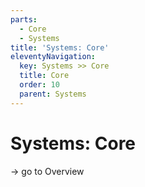 ```yaml
---
parts:
  - Core
  - Systems
title: 'Systems: Core'
eleventyNavigation:
  key: Systems >> Core
  title: Core
  order: 10
  parent: Systems
---
```


# Systems: Core

-> go to Overview
